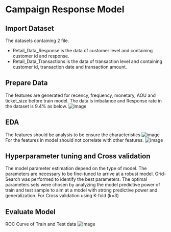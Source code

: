 # Campaign Response Model
## Import Dataset
The datasets containing 2 file.
  - Retail_Data_Response is the data of customer level and containing customer id and response.
  - Retail_Data_Transactions is the data of transaction level and containing customer id, transaction date and transaction amount.
## Prepare Data
The features are generated for recency, frequency, monetary, AOU and ticket_size before train model.
The data is imbalance and Response rate in the dataset is 9.4% as below.
![image](https://user-images.githubusercontent.com/47063720/147652572-7bf4c5a1-5854-4772-992c-9928850eb9b5.png)

## EDA
The features should be analysis to be ensure the characteristics
![image](https://user-images.githubusercontent.com/47063720/147652832-b21a291d-4878-4f79-892e-0c70e68d2d95.png)
For the features in model should not correlate with other features.
![image](https://user-images.githubusercontent.com/47063720/147652906-d701b256-84fa-4803-8e11-051f73599791.png)

## Hyperparameter tuning and Cross validation
The model parameter estimation depend on the type of model. The parameters are necessary to be fine-tuned to arrive at a robust model. Grid-Search was performed to identify the best parameters.
The optimal parameters sets were chosen by analyzing the model predictive power of train and test sample to aim at a model with strong predictive power and generalization.
For Cross validation using K-fold (k=3)

## Evaluate Model
ROC Curve of Train and Test data
![image](https://user-images.githubusercontent.com/47063720/147653419-002edbfd-c04a-45d8-9257-d9a00a1e71a4.png)
